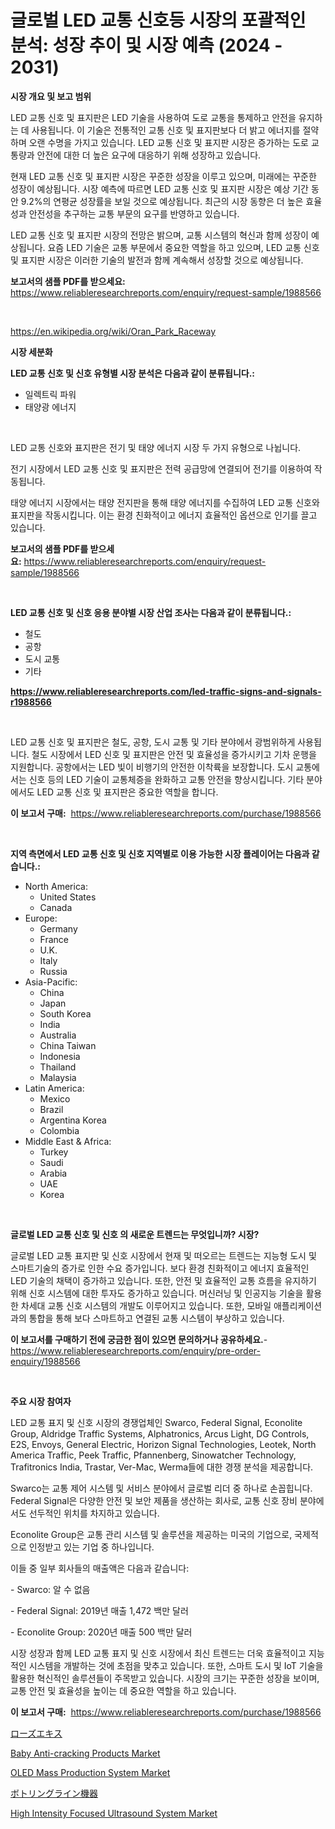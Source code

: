 <p><h1>글로벌 LED 교통 신호등 시장의 포괄적인 분석: 성장 추이 및 시장 예측 (2024 - 2031)</h1></p><p><strong>시장 개요 및 보고 범위</strong></p>
<p><p>LED 교통 신호 및 표지판은 LED 기술을 사용하여 도로 교통을 통제하고 안전을 유지하는 데 사용됩니다. 이 기술은 전통적인 교통 신호 및 표지판보다 더 밝고 에너지를 절약하며 오랜 수명을 가지고 있습니다. LED 교통 신호 및 표지판 시장은 증가하는 도로 교통량과 안전에 대한 더 높은 요구에 대응하기 위해 성장하고 있습니다.</p><p>현재 LED 교통 신호 및 표지판 시장은 꾸준한 성장을 이루고 있으며, 미래에는 꾸준한 성장이 예상됩니다. 시장 예측에 따르면 LED 교통 신호 및 표지판 시장은 예상 기간 동안 9.2%의 연평균 성장률을 보일 것으로 예상됩니다. 최근의 시장 동향은 더 높은 효율성과 안전성을 추구하는 교통 부문의 요구를 반영하고 있습니다.</p><p>LED 교통 신호 및 표지판 시장의 전망은 밝으며, 교통 시스템의 혁신과 함께 성장이 예상됩니다. 요즘 LED 기술은 교통 부문에서 중요한 역할을 하고 있으며, LED 교통 신호 및 표지판 시장은 이러한 기술의 발전과 함께 계속해서 성장할 것으로 예상됩니다.</p></p>
<p><strong>보고서의 샘플 PDF를 받으세요:</strong> <a href="https://www.reliableresearchreports.com/enquiry/request-sample/1988566">https://www.reliableresearchreports.com/enquiry/request-sample/1988566</a></p>
<p>&nbsp;</p>
<p><a href="https://en.wikipedia.org/wiki/Oran_Park_Raceway">https://en.wikipedia.org/wiki/Oran_Park_Raceway</a></p>
<p><strong>시장 세분화</strong></p>
<p><strong>LED 교통 신호 및 신호 유형별 시장 분석은 다음과 같이 분류됩니다.:</strong></p>
<p><ul><li>일렉트릭 파워</li><li>태양광 에너지</li></ul></p>
<p>&nbsp;</p>
<p><p>LED 교통 신호와 표지판은 전기 및 태양 에너지 시장 두 가지 유형으로 나뉩니다. </p><p>전기 시장에서 LED 교통 신호 및 표지판은 전력 공급망에 연결되어 전기를 이용하여 작동됩니다. </p><p>태양 에너지 시장에서는 태양 전지판을 통해 태양 에너지를 수집하여 LED 교통 신호와 표지판을 작동시킵니다. 이는 환경 친화적이고 에너지 효율적인 옵션으로 인기를 끌고 있습니다.</p></p>
<p><strong>보고서의 샘플 PDF를 받으세요:</strong>&nbsp;<a href="https://www.reliableresearchreports.com/enquiry/request-sample/1988566">https://www.reliableresearchreports.com/enquiry/request-sample/1988566</a></p>
<p>&nbsp;</p>
<p><strong> LED 교통 신호 및 신호 응용 분야별 시장 산업 조사는 다음과 같이 분류됩니다.:</strong></p>
<p><ul><li>철도</li><li>공항</li><li>도시 교통</li><li>기타</li></ul></p>
<p><strong><a href="https://www.reliableresearchreports.com/led-traffic-signs-and-signals-r1988566">https://www.reliableresearchreports.com/led-traffic-signs-and-signals-r1988566</a></strong></p>
<p>&nbsp;</p>
<p><p>LED 교통 신호 및 표지판은 철도, 공항, 도시 교통 및 기타 분야에서 광범위하게 사용됩니다. 철도 시장에서 LED 신호 및 표지판은 안전 및 효율성을 증가시키고 기차 운행을 지원합니다. 공항에서는 LED 빛이 비행기의 안전한 이착륙을 보장합니다. 도시 교통에서는 신호 등의 LED 기술이 교통체증을 완화하고 교통 안전을 향상시킵니다. 기타 분야에서도 LED 교통 신호 및 표지판은 중요한 역할을 합니다.</p></p>
<p><strong>이 보고서 구매:</strong>&nbsp; <a href="https://www.reliableresearchreports.com/purchase/1988566">https://www.reliableresearchreports.com/purchase/1988566</a></p>
<p>&nbsp;</p>
<p><strong>지역 측면에서 LED 교통 신호 및 신호 지역별로 이용 가능한 시장 플레이어는 다음과 같습니다.:</strong></p>
<p><ul>
    <li>
        North America:
        <ul>
            <li>United States</li>
            <li>Canada</li>
        </ul>
    </li>
    <li>
        Europe:
        <ul>
            <li>Germany</li>
            <li>France</li>
            <li>U.K.</li>
            <li>Italy</li>
            <li>Russia</li>
        </ul>
    </li>
    <li>
        Asia-Pacific:
        <ul>
            <li>China</li>
            <li>Japan</li>
            <li>South Korea</li>
            <li>India</li>
            <li>Australia</li>
            <li>China Taiwan</li>
            <li>Indonesia</li>
            <li>Thailand</li>
            <li>Malaysia</li>
        </ul>
    </li>
    <li>
        Latin America:
        <ul>
            <li>Mexico</li>
            <li>Brazil</li>
            <li>Argentina Korea</li>
            <li>Colombia</li>
        </ul>
    </li>
    <li>
        Middle East & Africa:
        <ul>
            <li>Turkey</li>
            <li>Saudi</li>
            <li>Arabia</li>
            <li>UAE</li>
            <li>Korea</li>
        </ul>
    </li>
    </ul></p>
<p>&nbsp;</p>
<p><strong>글로벌 LED 교통 신호 및 신호 의 새로운 트렌드는 무엇입니까? 시장?</strong></p>
<p><p>글로벌 LED 교통 표지판 및 신호 시장에서 현재 및 떠오르는 트렌드는 지능형 도시 및 스마트기술의 증가로 인한 수요 증가입니다. 보다 환경 친화적이고 에너지 효율적인 LED 기술의 채택이 증가하고 있습니다. 또한, 안전 및 효율적인 교통 흐름을 유지하기 위해 신호 시스템에 대한 투자도 증가하고 있습니다. 머신러닝 및 인공지능 기술을 활용한 차세대 교통 신호 시스템의 개발도 이루어지고 있습니다. 또한, 모바일 애플리케이션과의 통합을 통해 보다 스마트하고 연결된 교통 시스템이 부상하고 있습니다.</p></p>
<p><strong>이 보고서를 구매하기 전에 궁금한 점이 있으면 문의하거나 공유하세요.</strong>- <a href="https://www.reliableresearchreports.com/enquiry/pre-order-enquiry/1988566">https://www.reliableresearchreports.com/enquiry/pre-order-enquiry/1988566</a></p>
<p>&nbsp;</p>
<p><strong>주요 시장 참여자</strong></p>
<p><p>LED 교통 표지 및 신호 시장의 경쟁업체인 Swarco, Federal Signal, Econolite Group, Aldridge Traffic Systems, Alphatronics, Arcus Light, DG Controls, E2S, Envoys, General Electric, Horizon Signal Technologies, Leotek, North America Traffic, Peek Traffic, Pfannenberg, Sinowatcher Technology, Trafitronics India, Trastar, Ver-Mac, Werma들에 대한 경쟁 분석을 제공합니다.</p><p>Swarco는 교통 제어 시스템 및 서비스 분야에서 글로벌 리더 중 하나로 손꼽힙니다. Federal Signal은 다양한 안전 및 보안 제품을 생산하는 회사로, 교통 신호 장비 분야에서도 선두적인 위치를 차지하고 있습니다.</p><p>Econolite Group은 교통 관리 시스템 및 솔루션을 제공하는 미국의 기업으로, 국제적으로 인정받고 있는 기업 중 하나입니다.</p><p>이들 중 일부 회사들의 매출액은 다음과 같습니다:</p><p>- Swarco: 알 수 없음</p><p>- Federal Signal: 2019년 매출 1,472 백만 달러</p><p>- Econolite Group: 2020년 매출 500 백만 달러</p><p>시장 성장과 함께 LED 교통 표지 및 신호 시장에서 최신 트렌드는 더욱 효율적이고 지능적인 시스템을 개발하는 것에 초점을 맞추고 있습니다. 또한, 스마트 도시 및 IoT 기술을 활용한 혁신적인 솔루션들이 주목받고 있습니다. 시장의 크기는 꾸준한 성장을 보이며, 교통 안전 및 효율성을 높이는 데 중요한 역할을 하고 있습니다.</p></p>
<p><strong>이 보고서 구매:</strong>&nbsp;&nbsp;<a href="https://www.reliableresearchreports.com/purchase/1988566">https://www.reliableresearchreports.com/purchase/1988566</a></p>
<p><p><a href="https://github.com/DanykaKilback/Market-Research-Report-List-2/blob/main/804024740071.md">ローズエキス</a></p><p><a href="https://medium.com/@gabrieluffman5656/baby-anti-cracking-products-market-analysis-report-global-insights-by-region-type-57508a7430d3">Baby Anti-cracking Products Market</a></p><p><a href="https://issuu.com/reportprime-2/docs/oled-mass-production-system-market-size-2030.pptx">OLED Mass Production System Market</a></p><p><a href="https://medium.com/@johnson154chris/%E3%83%9C%E3%83%88%E3%83%AA%E3%83%B3%E3%82%B0%E3%83%A9%E3%82%A4%E3%83%B3%E6%A9%9F%E5%99%A8%E5%B8%82%E5%A0%B4%E3%81%AE%E5%8B%95%E5%90%91-%E3%83%9C%E3%83%88%E3%83%AA%E3%83%B3%E3%82%B0%E3%83%A9%E3%82%A4%E3%83%B3%E6%A9%9F%E5%99%A8%E5%B8%82%E5%A0%B4%E3%81%AE%E3%82%A4%E3%83%B3%E3%82%B5%E3%82%A4%E3%83%88%E3%81%A8%E4%BA%88%E6%B8%AC%E5%88%86%E6%9E%90%E3%81%AB%E7%84%A6%E7%82%B9%E3%82%92%E5%BD%93%E3%81%A6%E3%82%8B-2024%E5%B9%B4-2031%E5%B9%B4-cd317c149782">ボトリングライン機器</a></p><p><a href="https://medium.com/@albertohickle/strategic-insights-into-global-high-intensity-focused-ultrasound-system-market-trends-2024-e4882b57b742">High Intensity Focused Ultrasound System Market</a></p></p>